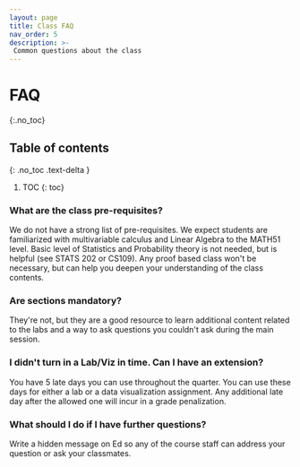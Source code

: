 ```yaml
---
layout: page
title: Class FAQ
nav_order: 5
description: >-
 Common questions about the class
---
```


# FAQ

{:.no_toc}

## Table of contents
{: .no_toc .text-delta }

1. TOC
{: toc}

### What are the class pre-requisites? 
We do not have a strong list of pre-requisites. We expect students are
familiarized with multivariable calculus and Linear Algebra to the MATH51
level. Basic level of Statistics and Probability theory is not needed, but is
helpful (see STATS 202 or CS109). Any proof based class won't be necessary, 
but can help you deepen your understanding of the class contents. 

### Are sections mandatory? 
They're not, but they are a good resource to learn additional content related
to the labs and a way to ask questions you couldn't ask during the main
session. 

### I didn't turn in a Lab/Viz in time. Can I have an extension? 
You have 5 late days you can use throughout the quarter. You can use these days
for either a lab or a data visualization assignment. Any additional late day
after the allowed one will incur in a grade penalization. 

### What should I do if I have further questions? 
Write a hidden message on Ed so any of the course staff can address your
question or ask your classmates.
